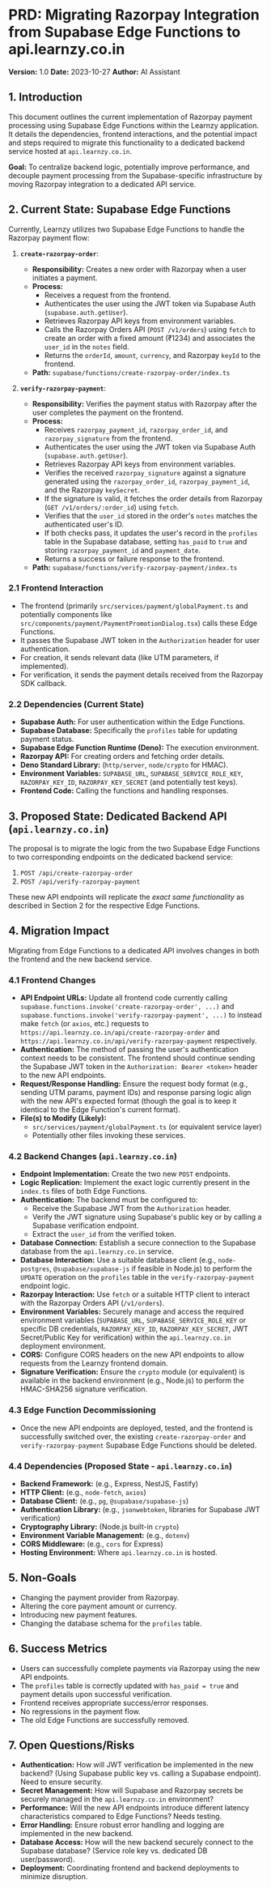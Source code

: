 # PRD: Migrating Razorpay Integration from Supabase Edge Functions to api.learnzy.co.in

**Version:** 1.0
**Date:** 2023-10-27
**Author:** AI Assistant

## 1. Introduction

This document outlines the current implementation of Razorpay payment processing using Supabase Edge Functions within the Learnzy application. It details the dependencies, frontend interactions, and the potential impact and steps required to migrate this functionality to a dedicated backend service hosted at `api.learnzy.co.in`.

**Goal:** To centralize backend logic, potentially improve performance, and decouple payment processing from the Supabase-specific infrastructure by moving Razorpay integration to a dedicated API service.

## 2. Current State: Supabase Edge Functions

Currently, Learnzy utilizes two Supabase Edge Functions to handle the Razorpay payment flow:

1.  **`create-razorpay-order`**:
    *   **Responsibility:** Creates a new order with Razorpay when a user initiates a payment.
    *   **Process:**
        *   Receives a request from the frontend.
        *   Authenticates the user using the JWT token via Supabase Auth (`supabase.auth.getUser`).
        *   Retrieves Razorpay API keys from environment variables.
        *   Calls the Razorpay Orders API (`POST /v1/orders`) using `fetch` to create an order with a fixed amount (₹1234) and associates the `user_id` in the `notes` field.
        *   Returns the `orderId`, `amount`, `currency`, and Razorpay `keyId` to the frontend.
    *   **Path:** `supabase/functions/create-razorpay-order/index.ts`

2.  **`verify-razorpay-payment`**:
    *   **Responsibility:** Verifies the payment status with Razorpay after the user completes the payment on the frontend.
    *   **Process:**
        *   Receives `razorpay_payment_id`, `razorpay_order_id`, and `razorpay_signature` from the frontend.
        *   Authenticates the user using the JWT token via Supabase Auth (`supabase.auth.getUser`).
        *   Retrieves Razorpay API keys from environment variables.
        *   Verifies the received `razorpay_signature` against a signature generated using the `razorpay_order_id`, `razorpay_payment_id`, and the Razorpay `keySecret`.
        *   If the signature is valid, it fetches the order details from Razorpay (`GET /v1/orders/:order_id`) using `fetch`.
        *   Verifies that the `user_id` stored in the order's `notes` matches the authenticated user's ID.
        *   If both checks pass, it updates the user's record in the `profiles` table in the Supabase database, setting `has_paid` to `true` and storing `razorpay_payment_id` and `payment_date`.
        *   Returns a success or failure response to the frontend.
    *   **Path:** `supabase/functions/verify-razorpay-payment/index.ts`

### 2.1 Frontend Interaction

*   The frontend (primarily `src/services/payment/globalPayment.ts` and potentially components like `src/components/payment/PaymentPromotionDialog.tsx`) calls these Edge Functions.
*   It passes the Supabase JWT token in the `Authorization` header for user authentication.
*   For creation, it sends relevant data (like UTM parameters, if implemented).
*   For verification, it sends the payment details received from the Razorpay SDK callback.

### 2.2 Dependencies (Current State)

*   **Supabase Auth:** For user authentication within the Edge Functions.
*   **Supabase Database:** Specifically the `profiles` table for updating payment status.
*   **Supabase Edge Function Runtime (Deno):** The execution environment.
*   **Razorpay API:** For creating orders and fetching order details.
*   **Deno Standard Library:** (`http/server`, `node/crypto` for HMAC).
*   **Environment Variables:** `SUPABASE_URL`, `SUPABASE_SERVICE_ROLE_KEY`, `RAZORPAY_KEY_ID`, `RAZORPAY_KEY_SECRET` (and potentially test keys).
*   **Frontend Code:** Calling the functions and handling responses.

## 3. Proposed State: Dedicated Backend API (`api.learnzy.co.in`)

The proposal is to migrate the logic from the two Supabase Edge Functions to two corresponding endpoints on the dedicated backend service:

1.  `POST /api/create-razorpay-order`
2.  `POST /api/verify-razorpay-payment`

These new API endpoints will replicate the *exact same functionality* as described in Section 2 for the respective Edge Functions.

## 4. Migration Impact

Migrating from Edge Functions to a dedicated API involves changes in both the frontend and the new backend service.

### 4.1 Frontend Changes

*   **API Endpoint URLs:** Update all frontend code currently calling `supabase.functions.invoke('create-razorpay-order', ...)` and `supabase.functions.invoke('verify-razorpay-payment', ...)` to instead make `fetch` (or `axios`, etc.) requests to `https://api.learnzy.co.in/api/create-razorpay-order` and `https://api.learnzy.co.in/api/verify-razorpay-payment` respectively.
*   **Authentication:** The method of passing the user's authentication context needs to be consistent. The frontend should continue sending the Supabase JWT token in the `Authorization: Bearer <token>` header to the new API endpoints.
*   **Request/Response Handling:** Ensure the request body format (e.g., sending UTM params, payment IDs) and response parsing logic align with the new API's expected format (though the goal is to keep it identical to the Edge Function's current format).
*   **File(s) to Modify (Likely):**
    *   `src/services/payment/globalPayment.ts` (or equivalent service layer)
    *   Potentially other files invoking these services.

### 4.2 Backend Changes (`api.learnzy.co.in`)

*   **Endpoint Implementation:** Create the two new `POST` endpoints.
*   **Logic Replication:** Implement the exact logic currently present in the `index.ts` files of both Edge Functions.
*   **Authentication:** The backend must be configured to:
    *   Receive the Supabase JWT from the `Authorization` header.
    *   Verify the JWT signature using Supabase's public key or by calling a Supabase verification endpoint.
    *   Extract the `user_id` from the verified token.
*   **Database Connection:** Establish a secure connection to the Supabase database from the `api.learnzy.co.in` service.
*   **Database Interaction:** Use a suitable database client (e.g., `node-postgres`, `@supabase/supabase-js` if feasible in Node.js) to perform the `UPDATE` operation on the `profiles` table in the `verify-razorpay-payment` endpoint logic.
*   **Razorpay Interaction:** Use `fetch` or a suitable HTTP client to interact with the Razorpay Orders API (`/v1/orders`).
*   **Environment Variables:** Securely manage and access the required environment variables (`SUPABASE_URL`, `SUPABASE_SERVICE_ROLE_KEY` or specific DB credentials, `RAZORPAY_KEY_ID`, `RAZORPAY_KEY_SECRET`, JWT Secret/Public Key for verification) within the `api.learnzy.co.in` deployment environment.
*   **CORS:** Configure CORS headers on the new API endpoints to allow requests from the Learnzy frontend domain.
*   **Signature Verification:** Ensure the `crypto` module (or equivalent) is available in the backend environment (e.g., Node.js) to perform the HMAC-SHA256 signature verification.

### 4.3 Edge Function Decommissioning

*   Once the new API endpoints are deployed, tested, and the frontend is successfully switched over, the existing `create-razorpay-order` and `verify-razorpay-payment` Supabase Edge Functions should be deleted.

### 4.4 Dependencies (Proposed State - `api.learnzy.co.in`)

*   **Backend Framework:** (e.g., Express, NestJS, Fastify)
*   **HTTP Client:** (e.g., `node-fetch`, `axios`)
*   **Database Client:** (e.g., `pg`, `@supabase/supabase-js`)
*   **Authentication Library:** (e.g., `jsonwebtoken`, libraries for Supabase JWT verification)
*   **Cryptography Library:** (Node.js built-in `crypto`)
*   **Environment Variable Management:** (e.g., `dotenv`)
*   **CORS Middleware:** (e.g., `cors` for Express)
*   **Hosting Environment:** Where `api.learnzy.co.in` is hosted.

## 5. Non-Goals

*   Changing the payment provider from Razorpay.
*   Altering the core payment amount or currency.
*   Introducing new payment features.
*   Changing the database schema for the `profiles` table.

## 6. Success Metrics

*   Users can successfully complete payments via Razorpay using the new API endpoints.
*   The `profiles` table is correctly updated with `has_paid = true` and payment details upon successful verification.
*   Frontend receives appropriate success/error responses.
*   No regressions in the payment flow.
*   The old Edge Functions are successfully removed.

## 7. Open Questions/Risks

*   **Authentication:** How will JWT verification be implemented in the new backend? (Using Supabase public key vs. calling a Supabase endpoint). Need to ensure security.
*   **Secret Management:** How will Supabase and Razorpay secrets be securely managed in the `api.learnzy.co.in` environment?
*   **Performance:** Will the new API endpoints introduce different latency characteristics compared to Edge Functions? Needs testing.
*   **Error Handling:** Ensure robust error handling and logging are implemented in the new backend.
*   **Database Access:** How will the new backend securely connect to the Supabase database? (Service role key vs. dedicated DB user/password).
*   **Deployment:** Coordinating frontend and backend deployments to minimize disruption.
